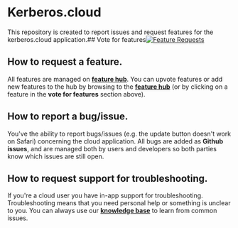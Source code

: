 # Kerberos.cloud

This repository is created to report issues and request features for the kerberos.cloud application.## Vote for features[![Feature Requests](http://feathub.com/kerberos-io/cloud?format=svg)](http://feathub.com/kerberos-io/cloud)

## How to request a feature.

All features are managed on [**feature hub**](http://feathub.com/kerberos-io/cloud). You can upvote features or add new features to the hub by browsing to the [**feature hub**](http://feathub.com/kerberos-io/cloud) (or by clicking on a feature in the **vote for features** section above).

## How to report a bug/issue.

You've the ability to report bugs/issues (e.g. the update button doesn't work on Safari) concerning the cloud application. All bugs are added as **Github issues**, and are managed both by users and developers so both parties know which issues are still open.

## How to request support for troubleshooting.

If you're a cloud user you have in-app support for troubleshooting. Troubleshooting means that you need personal help or something is unclear to you. You can always use our [**knowledge base**](https://kerberosio.zendesk.com/hc/en-us) to learn from common issues. 


